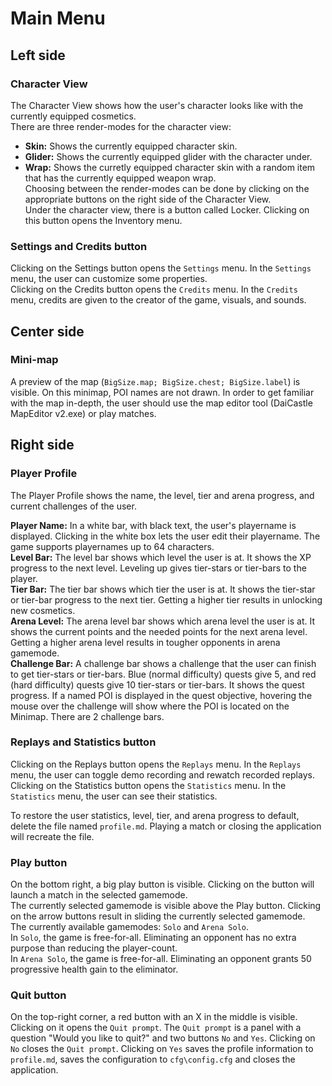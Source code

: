 # Main Menu
## Left side
### Character View
The Character View shows how the user's character looks like with the currently equipped cosmetics.  
There are three render-modes for the character view:  
- **Skin:** Shows the currently equipped character skin.  
- **Glider:** Shows the currently equipped glider with the character under.  
- **Wrap:** Shows the curretly equipped character skin with a random item that has the currently equipped weapon wrap.  
Choosing between the render-modes can be done by clicking on the appropriate buttons on the right side of the Character View.  
Under the character view, there is a button called Locker. Clicking on this button opens the Inventory menu.  

### Settings and Credits button
Clicking on the Settings button opens the `Settings` menu. In the `Settings` menu, the user can customize some properties.  
Clicking on the Credits button opens the `Credits` menu. In the `Credits` menu, credits are given to the creator of the game, visuals, and sounds.

## Center side
### Mini-map
A preview of the map (`BigSize.map; BigSize.chest; BigSize.label`) is visible. On this minimap, POI names are not drawn. In order to get familiar with the map in-depth, the user should use the map editor tool (DaiCastle MapEditor v2.exe) or play matches.

## Right side
### Player Profile
The Player Profile shows the name, the level, tier and arena progress, and current challenges of the user.

**Player Name:** In a white bar, with black text, the user's playername is displayed. Clicking in the white box lets the user edit their playername. The game supports playernames up to 64 characters.  
**Level Bar:** The level bar shows which level the user is at. It shows the XP progress to the next level. Leveling up gives tier-stars or tier-bars to the player.  
**Tier Bar:** The tier bar shows which tier the user is at. It shows the tier-star or tier-bar progress to the next tier. Getting a higher tier results in unlocking new cosmetics.  
**Arena Level:** The arena level bar shows which arena level the user is at. It shows the current points and the needed points for the next arena level. Getting a higher arena level results in tougher opponents in arena gamemode.  
**Challenge Bar:** A challenge bar shows a challenge that the user can finish to get tier-stars or tier-bars. Blue (normal difficulty) quests give 5, and red (hard difficulty) quests give 10 tier-stars or tier-bars. It shows the quest progress. If a named POI is displayed in the quest objective, hovering the mouse over the challenge will show where the POI is located on the Minimap. There are 2 challenge bars.  

### Replays and Statistics button
Clicking on the Replays button opens the `Replays` menu. In the `Replays` menu, the user can toggle demo recording and rewatch recorded replays.  
Clicking on the Statistics button opens the `Statistics` menu. In the `Statistics` menu, the user can see their statistics.

To restore the user statistics, level, tier, and arena progress to default, delete the file named `profile.md`. Playing a match or closing the application will recreate the file.

### Play button
On the bottom right, a big play button is visible. Clicking on the button will launch a match in the selected gamemode.  
The currently selected gamemode is visible above the Play button. Clicking on the arrow buttons result in sliding the currently selected gamemode.  
The currently available gamemodes: `Solo` and `Arena Solo`.  
In `Solo`, the game is free-for-all. Eliminating an opponent has no extra purpose than reducing the player-count.  
In `Arena Solo`, the game is free-for-all. Eliminating an opponent grants 50 progressive health gain to the eliminator.

### Quit button
On the top-right corner, a red button with an X in the middle is visible. Clicking on it opens the `Quit prompt`.
The `Quit prompt` is a panel with a question "Would you like to quit?" and two buttons `No` and `Yes`. Clicking on `No` closes the `Quit prompt`. Clicking on `Yes` saves the profile information to `profile.md`, saves the configuration to `cfg\config.cfg` and closes the application.

